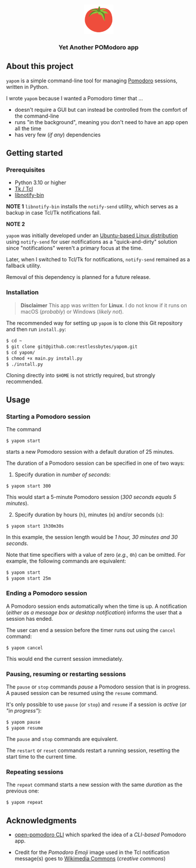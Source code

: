 <!-- PROJECT LOGO -->
<br />
<div align="center">
  <a href="https://github.com/restlessbytes/yapom">
    <img src="yapom/resources/icons/Emojione_1F345_240px.svg.png" alt="yapom" width="80" height="80">
  </a>
  <h3 align="center">Yet Another POModoro app</h3>
</div>

## About this project

`yapom` is a simple command-line tool for managing [Pomodoro](https://en.wikipedia.org/wiki/Pomodoro_Technique) sessions, written in Python.

I wrote `yapom` because I wanted a Pomodoro timer that ...

* doesn't require a GUI but can instead be controlled from the comfort of the command-line
* runs "in the background", meaning you don't need to have an app open all the time
* has very few (*if any*) dependencies

## Getting started

### Prerequisites

- Python 3.10 or higher
- [Tk / Tcl](https://tkdocs.com/tutorial/install.html)
- [libnotify-bin](https://gitlab.gnome.org/GNOME/libnotify)

**NOTE 1** `libnotify-bin` installs the `notify-send` utility, which serves as a backup in case Tcl/Tk notifications fail.

**NOTE 2**

`yapom` was initially developed under an [Ubuntu-based Linux distribution](https://system76.com/pop/) using `notify-send` for user notifications as a "quick-and-dirty" solution since "notifications" weren't a primary focus at the time.

Later, when I switched to Tcl/Tk for notifications, `notify-send` remained as a fallback utility.

Removal of this dependency is planned for a future release.

### Installation

> **Disclaimer** This app was written for **Linux**. I do not know if it runs on macOS (*probably*) or Windows (*likely not*).

The recommended way for setting up `yapom` is to clone this Git repository and then run `install.py`:

``` shell
$ cd ~
$ git clone git@github.com:restlessbytes/yapom.git
$ cd yapom/
$ chmod +x main.py install.py
$ ./install.py
```

Cloning directly into `$HOME` is not strictly required, but strongly recommended.

## Usage

### Starting a Pomodoro session

The command

```shell
$ yapom start
```

starts a new Pomodoro session with a default duration of 25 minutes.

The duration of a Pomodoro session can be specified in one of two ways:

1. Specify duration in *number of seconds*:

```shell
$ yapom start 300
```

This would start a 5-minute Pomodoro session (*300 seconds equals 5 minutes*).

2. Specify duration by hours (`h`), minutes (`m`) and/or seconds (`s`):

```shell
$ yapom start 1h30m30s
```

In this example, the session length would be *1 hour, 30 minutes and 30 seconds*.

Note that time specifiers with a value of zero (*e.g.,* `0h`) can be omitted. For example, the following commands are equivalent:

```shell
$ yapom start
$ yapom start 25m
```

### Ending a Pomodoro session

A Pomodoro session ends automatically when the time is up. A notification (*either as a message box or desktop notification*) informs the user that a session has ended.

The user can end a session before the timer runs out using the `cancel` command:

```shell
$ yapom cancel
```

This would end the current session immediately.

### Pausing, resuming or restarting sessions

The `pause` or `stop` commands *pause* a Pomodoro session that is in progress. A paused session can be resumed using the `resume` command.

It's only possible to use `pause` (or `stop`) and `resume` if a session is *active* (*or "in progress"*):

```shell
$ yapom pause
$ yapom resume
```

The `pause` and `stop` commands are equivalent.

The `restart` or `reset` commands restart a running session, resetting the start time to the current time.

### Repeating sessions

The `repeat` command starts a new session with the same *duration* as the previous one:

```shell
$ yapom repeat
```

## Acknowledgments

- [open-pomodoro CLI](https://github.com/open-pomodoro/openpomodoro-cli) which sparked the idea of a *CLI-based* Pomodoro app.

- Credit for the *Pomodoro Emoji* image used in the Tcl notification message(s) goes to [Wikimedia Commons](https://commons.wikimedia.org/wiki/File:Emojione_1F345.svg) (_creative commons_)
